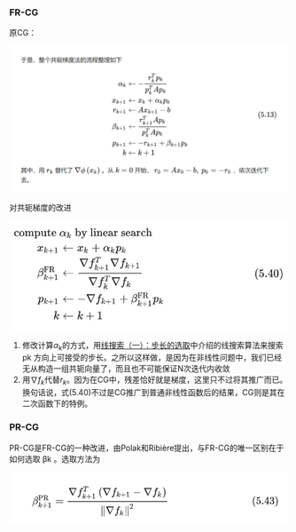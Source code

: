 ### FR-CG

原CG：

![image-20220916143526465](imags/image-20220916143526465.png)

对共轭梯度的改进

![image-20220916143815189](imags/image-20220916143815189.png)

1. 修改计算$\alpha_k$的方式，用[线搜索（一）：步长的选取](https://zhuanlan.zhihu.com/p/90758617)中介绍的线搜索算法来搜索 pk 方向上可接受的步长。之所以这样做，是因为在非线性问题中，我们已经无从构造一组共轭向量了，而且也不可能保证N次迭代内收敛
2. 用$\nabla f_k$代替$r_k$。因为在CG中，残差恰好就是梯度，这里只不过将其推广而已。换句话说，式(5.40)不过是CG推广到普通非线性函数后的结果，CG则是其在二次函数下的特例。

### PR-CG

PR-CG是FR-CG的一种改进，由Polak和Ribière提出，与FR-CG的唯一区别在于如何选取 βk 。选取方法为

![image-20220916144018587](imags/image-20220916144018587.png)

